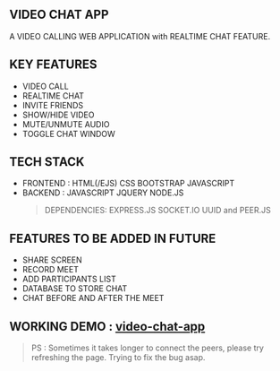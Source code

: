 ## VIDEO CHAT APP

A VIDEO CALLING WEB APPLICATION with REALTIME CHAT FEATURE.

## KEY FEATURES
* VIDEO CALL
* REALTIME CHAT
* INVITE FRIENDS
* SHOW/HIDE VIDEO 
* MUTE/UNMUTE AUDIO
* TOGGLE CHAT WINDOW

## TECH STACK 
* FRONTEND : HTML(/EJS) CSS BOOTSTRAP JAVASCRIPT
* BACKEND  : JAVASCRIPT JQUERY NODE.JS 
   > DEPENDENCIES: EXPRESS.JS SOCKET.IO UUID and PEER.JS 

## FEATURES TO BE ADDED IN FUTURE
* SHARE SCREEN
* RECORD MEET
* ADD PARTICIPANTS LIST
* DATABASE TO STORE CHAT
* CHAT BEFORE AND AFTER THE MEET


## WORKING DEMO : [video-chat-app](https://morning-basin-34512.herokuapp.com/)

> PS : Sometimes it takes longer to connect the peers, please try refreshing the page. Trying to fix the bug asap.
